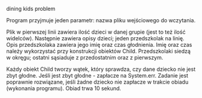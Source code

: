 dining kids problem

Program przyjmuje jeden parametr: nazwa pliku wejściowego do wczytania.

Plik w pierwszej linii zawiera ilość dzieci w danej grupie (jest to też ilość widelców). Następnie zawiera opisy dzieci; jeden przedszkolak na linię. Opis przedszkolaka zawiera jego imię oraz czas głodnienia. Imię oraz czas należy wykorzystać przy konstrukcji obiektów Child. Przedszkolaki siedzą w okręgu; ostatni sąsiaduje z przedostatnim oraz z pierwszym.

Każdy obiekt Child tworzy wątek, który sprawdza, czy dane dziecko nie jest zbyt głodne. Jeśli jest zbyt głodne - zapłacze na System.err. Zadanie jest poprawnie rozwiązane, jeśli żadne dziecko nie zapłacze w trakcie obiadu (wykonania programu). Obiad trwa 10 sekund.
